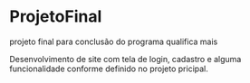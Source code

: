 # ProjetoFinal
 projeto final para conclusão do programa qualifica mais

 Desenvolvimento de site com tela de login, cadastro e alguma funcionalidade conforme definido no projeto pricipal.
